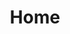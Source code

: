 ---
layout: article
title: Home
mode: normal
show_title: true
show_edit_on_github: false
show_date: false
show_tags: false
comment: false
lightbox: false
header:
  theme: dark
  background: 'rgba(32, 48, 40, .4)'
article_header:
  type: overlay
  theme: dark
  align: center
  background_image:
    src: https://i.loli.net/2020/01/09/dLjMeDHsXNm1E2T.jpg
show_subscribe: true
license: false
sharing: false
show_author_profile: false
---